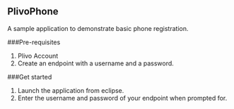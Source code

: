 ## PlivoPhone

A sample application to demonstrate basic phone registration.

###Pre-requisites

1. Plivo Account
2. Create an endpoint with a username and a password.

###Get started

1. Launch the application from eclipse.
2. Enter the username and password of your endpoint when prompted for.


